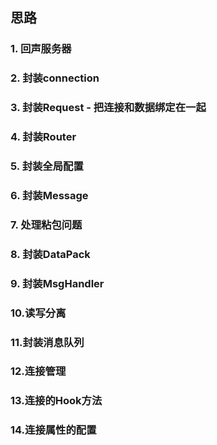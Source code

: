 ## 思路
### 1. 回声服务器
### 2. 封装connection
### 3. 封装Request - 把连接和数据绑定在一起
### 4. 封装Router
### 5. 封装全局配置
### 6. 封装Message
### 7. 处理粘包问题
### 8. 封装DataPack
### 9. 封装MsgHandler
### 10.读写分离
### 11.封装消息队列
### 12.连接管理
### 13.连接的Hook方法
### 14.连接属性的配置



